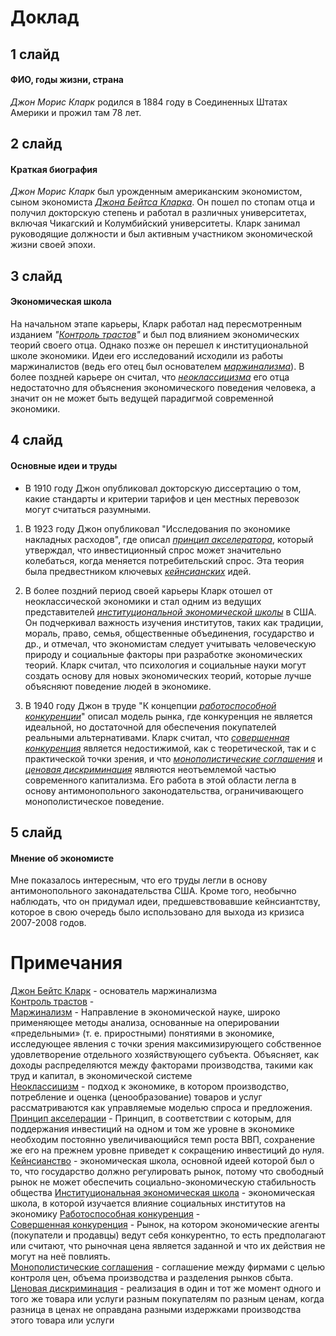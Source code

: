 # Доклад
## 1 слайд 
#### ФИО, годы жизни, страна

*Джон Морис Кларк* родился в 1884 году в Соединенных Штатах Америки и прожил там 78 лет.

## 2 слайд
#### Краткая биография
*Джон Морис Кларк* был урожденным американским экономистом, сыном экономиста *[Джона Бейтса Кларка](#note0)<a name="return0"></a>*. Он пошел по стопам отца и получил докторскую степень и работал в различных университетах, включая Чикагский и Колумбийский университеты. Кларк занимал руководящие должности и был активным участником экономической жизни своей эпохи.

## 3 слайд
#### Экономическая школа

На начальном этапе карьеры, Кларк работал над пересмотренным изданием *"[Контроль трастов](#note1)<a name="return1"></a>"* и был под влиянием экономических теорий своего отца. Однако позже он перешел к институциональной школе экономики. Идеи его исследований исходили из работы маржиналистов (ведь его отец был основателем *[маржинализма](#note2)<a name="return2"></a>*). В более поздней карьере он считал, что *[неоклассицизма](#note3)<a name="return3"></a>* его отца недостаточно для объяснения экономического поведения человека, а значит он не может быть ведущей парадигмой современной экономики.  

## 4 слайд
#### Основные идеи и труды
- В 1910 году Джон опубликовал докторскую диссертацию о том, какие стандарты и критерии тарифов и цен местных перевозок могут считаться разумными.  

1. В 1923 году Джон опубликовал "Исследования по экономике накладных расходов", где описал *[принцип акселератора](#note4)<a name="return4"></a>*, который утверждал, что инвестиционный спрос может значительно колебаться, когда меняется потребительский спрос. Эта теория была предвестником ключевых *[кейнсианских](#note5)<a name="return5"></a>* идей.

2. В более поздний период своей карьеры Кларк отошел от неоклассической экономики и стал одним из ведущих представителей *[институциональной экономической школы](#note6)<a name="return6"></a>* в США. 
Он подчеркивал важность изучения институтов, таких как традиции, мораль, право, семья, общественные объединения, государство и др., и отмечал, что экономистам следует учитывать человеческую природу и социальные факторы при разработке экономических теорий. Кларк считал, что психология и социальные науки могут создать основу для новых экономических теорий, которые лучше объясняют поведение людей в экономике.

3. В 1940 году Джон в труде "К концепции *[работоспособной конкуренции](#note7)<a name="return7"></a>*" описал модель рынка, где конкуренция не является идеальной, но достаточной для обеспечения покупателей реальными альтернативами. Кларк считал, что *[совершенная конкуренция](#note8)<a name="return8"></a>* является недостижимой, как с теоретической, так и с практической точки зрения, и что *[монополистические соглашения](#note9)<a name="return9"></a>* и *[ценовая дискриминация](#note10)<a name="return10"></a>* являются неотъемлемой частью современного капитализма.
Его работа в этой области легла в основу антимонопольного законодательства, ограничивающего монополистическое поведение.   

## 5 слайд
#### Мнение об экономисте
Мне показалось интересным, что его труды легли в основу антимонопольного законадательства США. Кроме того, необычно наблюдать, что он придумал идеи, предшевствовавшие кейнсиантству, которое в свою очередь было использовано для выхода из кризиса 2007-2008 годов. 

# Примечания
<a name="note0"></a> [Джон Бейтс Кларк](#return0) - основатель маржинализма  
<a name="note1"></a> [Контроль трастов](#return1) -  
<a name="note2"></a> [Маржинализм](#return2) - Направление в экономической науке, широко применяющее методы анализа, основанные на оперировании «предельными» (т. е. приростными) понятиями в экономике, исследующее явления с точки зрения максимизирующего собственное удовлетворение отдельного хозяйствующего субъекта. Объясняет, как доходы распределяются между факторами производства, такими как труд и капитал, в экономической системе  
<a name="note3"></a> [Неоклассицизм](#return3) - подход к экономике, в котором производство, потребление и оценка (ценообразование) товаров и услуг рассматриваются как управляемые моделью спроса и предложения.   
<a name="note4"></a> [Принцип акселерации](#return4) - Принцип, в соответствии с которым, для поддержания инвестиций на одном и том же уровне в экономике необходим постоянно увеличивающийся темп роста ВВП, сохранение же его на прежнем уровне приведет к сокращению инвестиций до нуля.   
<a name="note5"></a> [Кейнсианство](#return5) -   экономическая школа, основной идеей которой был о то, что государство должно регулировать рынок, потому что свободный рынок не может обеспечить социально-экономическую стабильность общества 
<a name="note6"></a> [Институциональная экономическая школа](#return6) - экономическая школа, в которой изучается влияние социальных институтов на экономику 
<a name="note7"></a> [Работоспособная конкуренция](#return7) -  
<a name="note8"></a> [Совершенная конкуренция](#return8) - Рынок, на котором экономические агенты (покупатели и продавцы) ведут себя конкурентно, то есть предполагают или считают, что рыночная цена является заданной и что их действия не могут на неё повлиять.  
<a name="note9"></a> [Монополистические соглашения](#return9) - соглашение между фирмами с целью контроля цен, объема производства и разделения рынков сбыта.   
<a name="note10"></a> [Ценовая дискриминация](#return10) - реализация в один и тот же момент одного и того же товара или услуги разным покупателям по разным ценам, когда разница в ценах не оправдана разными издержками производства этого товара или услуги  
